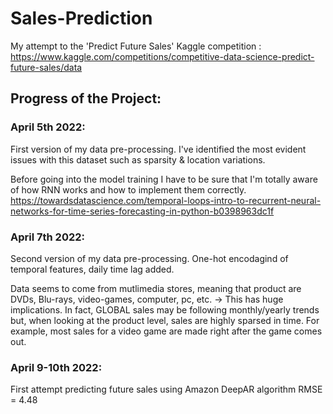# Sales-Prediction
My attempt to the 'Predict Future Sales' Kaggle competition : https://www.kaggle.com/competitions/competitive-data-science-predict-future-sales/data

## Progress of the Project:

### April 5th 2022:
First version of my data pre-processing. I've identified the most evident issues with this dataset such as sparsity & location variations.

Before going into the model training I have to be sure that I'm totally aware of how RNN works and how to implement them correctly. 
https://towardsdatascience.com/temporal-loops-intro-to-recurrent-neural-networks-for-time-series-forecasting-in-python-b0398963dc1f

### April 7th 2022:
Second version of my data pre-processing. One-hot encodagind of temporal features, daily time lag added.

Data seems to come from mutlimedia stores, meaning that product are DVDs, Blu-rays, video-games, computer, pc, etc.
-> This has huge implications. In fact, GLOBAL sales may be following monthly/yearly trends but, when looking at the product level, sales are highly sparsed in time. 
For example, most sales for a video game are made right after the game comes out.


### April 9-10th 2022:

First attempt predicting future sales using Amazon DeepAR algorithm 
RMSE = 4.48 

